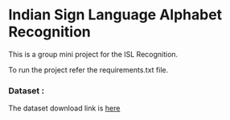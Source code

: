 # Indian Sign Language Alphabet Recognition
This is a group mini project for the ISL Recognition.

To run the project refer the requirements.txt file.

### Dataset :
The dataset download link is [here](https://drive.google.com/file/d/15WsGAlRhCdh1laGd4lXnuxmgFCBcdwCQ/view?usp=sharing)


